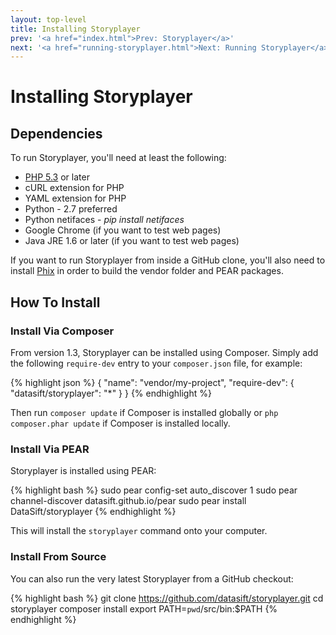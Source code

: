 ```yaml
---
layout: top-level
title: Installing Storyplayer
prev: '<a href="index.html">Prev: Storyplayer</a>'
next: '<a href="running-storyplayer.html">Next: Running Storyplayer</a>'
---
```


# Installing Storyplayer

## Dependencies

To run Storyplayer, you'll need at least the following:

* [PHP 5.3](http://php.net) or later
* cURL extension for PHP
* YAML extension for PHP
* Python - 2.7 preferred
* Python netifaces - _pip install netifaces_
* Google Chrome (if you want to test web pages)
* Java JRE 1.6 or later (if you want to test web pages)

If you want to run Storyplayer from inside a GitHub clone, you'll also need to install [Phix](http://phix-project.org) in order to build the vendor folder and PEAR packages.

## How To Install

### Install Via Composer

From version 1.3, Storyplayer can be installed using Composer. Simply add the following <code>require-dev</code> entry to your <code>composer.json</code> file, for example:

{% highlight json %}
{
    "name": "vendor/my-project",
    "require-dev": {
        "datasift/storyplayer": "*"
    }
}
{% endhighlight %}

Then run <code>composer update</code> if Composer is installed globally or <code>php composer.phar update</code> if Composer is installed locally.

### Install Via PEAR

Storyplayer is installed using PEAR:

{% highlight bash %}
sudo pear config-set auto_discover 1
sudo pear channel-discover datasift.github.io/pear
sudo pear install DataSift/storyplayer
{% endhighlight %}

This will install the <code>storyplayer</code> command onto your computer.

### Install From Source

You can also run the very latest Storyplayer from a GitHub checkout:

{% highlight bash %}
git clone https://github.com/datasift/storyplayer.git
cd storyplayer
composer install
export PATH=`pwd`/src/bin:$PATH
{% endhighlight %}
